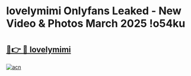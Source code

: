 # lovelymimi Onlyfans Leaked - New Video & Photos March 2025 !o54ku

# <h2><a href="https://sj1z1e.iuczelnia.edu.pl?title=lovelymimi&ref=o54ku">🔗👉 🔴 lovelymimi</a></h2>

[![acn](https://github.com/user-attachments/assets/0f9c940e-d8b0-45ae-aac7-cd30a18b3e1c)](https://sj1z1e.iuczelnia.edu.pl?title=lovelymimi&ref=o54ku)

